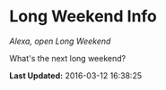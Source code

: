 # Long Weekend Info
*Alexa, open Long Weekend*

What's the next long weekend?

**Last Updated:** 2016-03-12 16:38:25